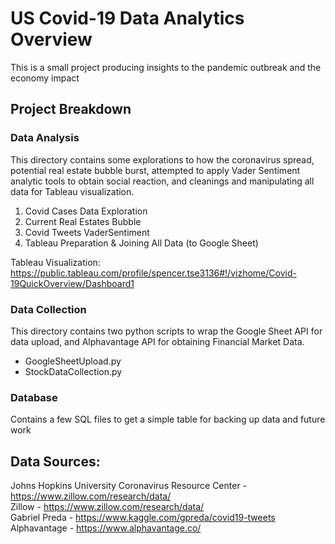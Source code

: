 # US Covid-19 Data Analytics Overview
This is a small project producing insights to the pandemic outbreak and the economy impact

## Project Breakdown

### Data Analysis
This directory contains some explorations to how the coronavirus spread, potential real estate bubble burst, attempted to apply Vader Sentiment analytic tools to obtain social reaction, and cleanings and manipulating all data for Tableau visualization.

1. Covid Cases Data Exploration
2. Current Real Estates Bubble 
3. Covid Tweets VaderSentiment 
4. Tableau Preparation & Joining All Data (to Google Sheet)

Tableau Visualization:
https://public.tableau.com/profile/spencer.tse3136#!/vizhome/Covid-19QuickOverview/Dashboard1

### Data Collection
This directory contains two python scripts to wrap the Google Sheet API for data upload, and Alphavantage API for obtaining Financial Market Data.

- GoogleSheetUpload.py
- StockDataCollection.py

### Database
Contains a few SQL files to get a simple table for backing up data and future work





## Data Sources:
Johns Hopkins University Coronavirus Resource Center - https://www.zillow.com/research/data/ \
Zillow - https://www.zillow.com/research/data/ \
Gabriel Preda - https://www.kaggle.com/gpreda/covid19-tweets \
Alphavantage - https://www.alphavantage.co/
